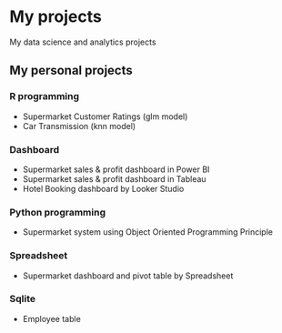 # My projects
My data science and analytics projects

## My personal projects

### R programming
* Supermarket Customer Ratings (glm model)
* Car Transmission (knn model)

### Dashboard
* Supermarket sales & profit dashboard in Power BI
* Supermarket sales & profit dashboard in Tableau
* Hotel Booking dashboard by Looker Studio

### Python programming
* Supermarket system using Object Oriented Programming Principle

### Spreadsheet
* Supermarket dashboard and pivot table by Spreadsheet

### Sqlite 
* Employee table

